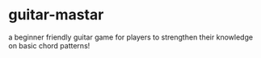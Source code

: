 # guitar-mastar

a beginner friendly guitar game for players to strengthen their knowledge on basic chord patterns!
